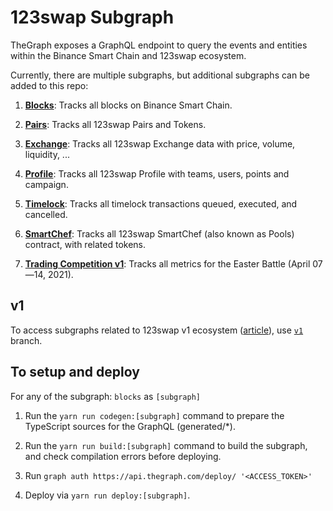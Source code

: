 # 123swap Subgraph

TheGraph exposes a GraphQL endpoint to query the events and entities within the Binance Smart Chain and 123swap ecosystem.

Currently, there are multiple subgraphs, but additional subgraphs can be added to this repo:

1. **[Blocks](https://thegraph.com/explorer/subgraph/pancakeswap/blocks)**: Tracks all blocks on Binance Smart Chain.

2. **[Pairs](https://thegraph.com/explorer/subgraph/pancakeswap/pairs)**: Tracks all 123swap Pairs and Tokens.

3. **[Exchange](https://thegraph.com/explorer/subgraph/pancakeswap/exchange)**: Tracks all 123swap Exchange data with price, volume, liquidity, ...

4. **[Profile](https://thegraph.com/explorer/subgraph/pancakeswap/profile)**: Tracks all 123swap Profile with teams, users, points and campaign.

5. **[Timelock](https://thegraph.com/explorer/subgraph/pancakeswap/timelock)**: Tracks all timelock transactions queued, executed, and cancelled.

6. **[SmartChef](https://thegraph.com/explorer/subgraph/pancakeswap/smartchef)**: Tracks all 123swap SmartChef (also known as Pools) contract, with related tokens.

7. **[Trading Competition v1](https://thegraph.com/explorer/subgraph/pancakeswap/trading-competition-v1)**: Tracks all metrics for the Easter Battle (April 07—14, 2021).

## v1

To access subgraphs related to 123swap v1 ecosystem ([article](https://pancakeswap.medium.com/the-great-migration-vote-4093cb3edf23)), use [`v1`](https://github.com/123swapProject/123swap-subgraph/pancake-subgraph/tree/v1) branch.

## To setup and deploy

For any of the subgraph: `blocks` as `[subgraph]`

1. Run the `yarn run codegen:[subgraph]` command to prepare the TypeScript sources for the GraphQL (generated/*).

2. Run the `yarn run build:[subgraph]` command to build the subgraph, and check compilation errors before deploying.

3. Run `graph auth https://api.thegraph.com/deploy/ '<ACCESS_TOKEN>'`

4. Deploy via `yarn run deploy:[subgraph]`.
